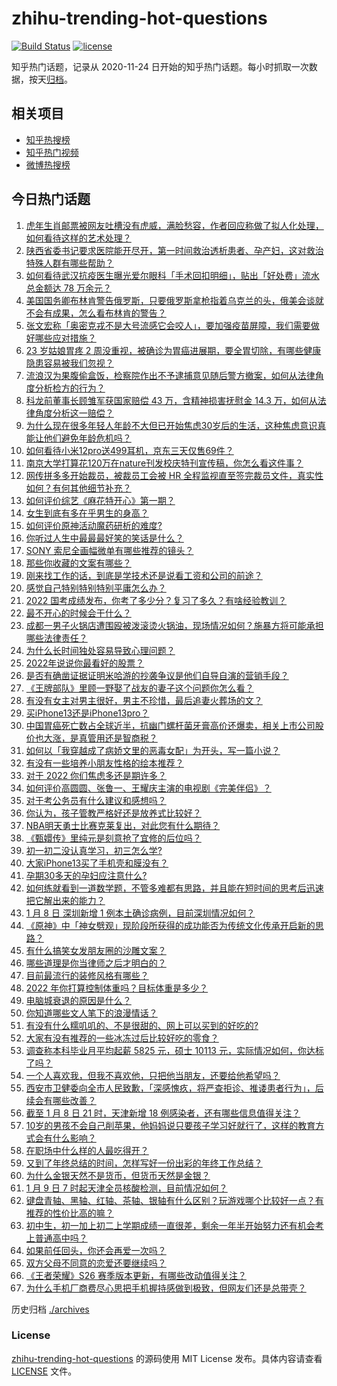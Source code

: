 # zhihu-trending-hot-questions

[![Build Status](https://github.com/justjavac/zhihu-trending-hot-questions/workflows/ci/badge.svg?branch=master)](https://github.com/justjavac/zhihu-trending-hot-questions/actions)
[![license](https://img.shields.io/github/license/justjavac/zhihu-trending-hot-questions)](https://github.com/justjavac/zhihu-trending-hot-questions/blob/master/LICENSE)

知乎热门话题，记录从 2020-11-24 日开始的知乎热门话题。每小时抓取一次数据，按天[归档](./archives)。

## 相关项目

- [知乎热搜榜](https://github.com/justjavac/zhihu-trending-top-search)
- [知乎热门视频](https://github.com/justjavac/zhihu-trending-hot-video)
- [微博热搜榜](https://github.com/justjavac/weibo-trending-hot-search)

## 今日热门话题

<!-- BEGIN -->
<!-- 最后更新时间 Mon Jan 10 2022 05:02:05 GMT+0800 (China Standard Time) -->

1. [虎年生肖邮票被网友吐槽没有虎威，满脸愁容，作者回应称做了拟人化处理，如何看待这样的艺术处理？](https://www.zhihu.com/question/510499800)
1. [陕西省委书记要求医院能开尽开，第一时间救治透析患者、孕产妇，这对救治特殊人群有哪些帮助？](https://www.zhihu.com/question/510236183)
1. [如何看待武汉抗疫医生曝光爱尔眼科「手术回扣明细」，贴出「好处费」流水总金额达 78 万余元？](https://www.zhihu.com/question/510601488)
1. [美国国务卿布林肯警告俄罗斯，只要俄罗斯拿枪指着乌克兰的头，俄美会谈就不会有成果，怎么看布林肯的警告？](https://www.zhihu.com/question/510533533)
1. [张文宏称「奥密克戎不是大号流感它会咬人」，要加强疫苗屏障，我们需要做好哪些应对措施？](https://www.zhihu.com/question/510498421)
1. [23 岁姑娘胃疼 2 周没重视，被确诊为胃癌进展期，要全胃切除，有哪些健康隐患容易被我们忽视？](https://www.zhihu.com/question/510318978)
1. [流浪汉为果腹偷盒饭，检察院作出不予逮捕意见随后警方撤案，如何从法律角度分析检方的行为？](https://www.zhihu.com/question/510629451)
1. [科龙前董事长顾雏军获国家赔偿 43 万，含精神损害抚慰金 14.3 万，如何从法律角度分析这一赔偿？](https://www.zhihu.com/question/510436393)
1. [为什么现在很多年轻人年龄不大但已开始焦虑30岁后的生活，这种焦虑意识真能让他们避免年龄危机吗？](https://www.zhihu.com/question/510489151)
1. [如何看待小米12pro送499耳机，京东三天仅售69件？](https://www.zhihu.com/question/510511515)
1. [南京大学打算花120万在nature刊发校庆特刊宣传稿，你怎么看这件事？](https://www.zhihu.com/question/510629253)
1. [网传拼多多开始裁员，被裁员工会被 HR 全程监视直至签完裁员文件，真实性如何？有何其他细节补充？](https://www.zhihu.com/question/510351399)
1. [如何评价综艺《麻花特开心》第一期？](https://www.zhihu.com/question/510541512)
1. [女生到底有多在乎男生的身高？](https://www.zhihu.com/question/285460204)
1. [如何评价原神活动魔药研析的难度?](https://www.zhihu.com/question/510569069)
1. [你听过人生中最最最好笑的笑话是什么？](https://www.zhihu.com/question/495851169)
1. [SONY 索尼全画幅微单有哪些推荐的镜头？](https://www.zhihu.com/question/49894365)
1. [那些你收藏的文案有哪些？](https://www.zhihu.com/question/509362722)
1. [刚来找工作的话，到底是学技术还是说看工资和公司的前途？](https://www.zhihu.com/question/510010855)
1. [感觉自己特别特别特别平庸怎么办？](https://www.zhihu.com/question/509727686)
1. [2022 国考成绩发布，你考了多少分？复习了多久？有啥经验教训？](https://www.zhihu.com/question/510680793)
1. [最不开心的时候会干什么？](https://www.zhihu.com/question/508224001)
1. [成都一男子火锅店遭围殴被泼滚烫火锅油，现场情况如何？施暴方将可能承担哪些法律责任？](https://www.zhihu.com/question/510520861)
1. [为什么长时间独处容易导致心理问题？](https://www.zhihu.com/question/507178360)
1. [2022年说说你最看好的股票？](https://www.zhihu.com/question/509663561)
1. [是否有确凿证据证明米哈游的抄袭争议是他们自导自演的营销手段？](https://www.zhihu.com/question/510407165)
1. [《王牌部队》里顾一野娶了战友的妻子这个问题你怎么看？](https://www.zhihu.com/question/508897203)
1. [有没有女主对男主很好，男主不珍惜，最后追妻火葬场的文？](https://www.zhihu.com/question/486951141)
1. [买iPhone13还是iPhone13pro？](https://www.zhihu.com/question/488331283)
1. [中国胃癌死亡数占全球近半，抗幽门螺杆菌牙膏高价还爆卖，相关上市公司股价也大涨，是真管用还是智商税？](https://www.zhihu.com/question/510386992)
1. [如何以「我穿越成了病娇文里的恶毒女配」为开头，写一篇小说？](https://www.zhihu.com/question/463353580)
1. [有没有一些培养小朋友性格的绘本推荐？](https://www.zhihu.com/question/300712903)
1. [对于 2022 你们焦虑多还是期许多？](https://www.zhihu.com/question/508038439)
1. [如何评价高圆圆、张鲁一、王耀庆主演的电视剧《完美伴侣》？](https://www.zhihu.com/question/509996949)
1. [对于考公务员有什么建议和感想吗？](https://www.zhihu.com/question/501610064)
1. [你认为，孩子管教严格好还是放养式比较好？](https://www.zhihu.com/question/509975605)
1. [NBA明天勇士比赛克莱复出，对此您有什么期待？](https://www.zhihu.com/question/510609498)
1. [《甄嬛传》里纯元是刻意抢了宜修的后位吗？](https://www.zhihu.com/question/52481401)
1. [初一初二没认真学习，初三怎么学?](https://www.zhihu.com/question/509700019)
1. [大家iPhone13买了手机壳和膜没有？](https://www.zhihu.com/question/486376339)
1. [孕期30多天的孕妇应注意什么?](https://www.zhihu.com/question/502067478)
1. [如何练就看到一道数学题，不管多难都有思路，并且能在短时间的思考后迅速把它解出来的能力？](https://www.zhihu.com/question/503223536)
1. [1 月 8 日 深圳新增 1 例本土确诊病例，目前深圳情况如何？](https://www.zhihu.com/question/510433490)
1. [《原神》中「神女劈观」现阶段所获得的成功能否为传统文化传承开启新的思路？](https://www.zhihu.com/question/510406161)
1. [有什么搞笑女发朋友圈的沙雕文案？](https://www.zhihu.com/question/509565706)
1. [哪些道理是你当律师之后才明白的？](https://www.zhihu.com/question/437922823)
1. [目前最流行的装修风格有哪些？](https://www.zhihu.com/question/447166202)
1. [2022 年你打算控制体重吗？目标体重是多少？](https://www.zhihu.com/question/509821392)
1. [电脑城衰退的原因是什么？](https://www.zhihu.com/question/509382596)
1. [你知道哪些文人笔下的浪漫情话？](https://www.zhihu.com/question/504309502)
1. [有没有什么糯叽叽的、不是很甜的、网上可以买到的好吃的?](https://www.zhihu.com/question/356671888)
1. [大家有没有推荐的一些冰冻过后比较好吃的零食？](https://www.zhihu.com/question/498510646)
1. [调查称本科毕业月平均起薪 5825 元，硕士 10113 元，实际情况如何，你达标了吗？](https://www.zhihu.com/question/509933526)
1. [一个人喜欢我，但我不喜欢他，只把他当朋友，还要给他希望吗？](https://www.zhihu.com/question/509020504)
1. [西安市卫健委向全市人民致歉，「深感愧疚，将严查拒诊、推诿患者行为」，后续会有哪些改善？](https://www.zhihu.com/question/510361409)
1. [截至 1 月 8 日 21 时，天津新增 18 例感染者，还有哪些信息值得关注？](https://www.zhihu.com/question/510555957)
1. [10岁的男孩不会自己削苹果，他妈妈说只要孩子学习好就行了，这样的教育方式会有什么影响？](https://www.zhihu.com/question/503220207)
1. [在职场中什么样的人最吃得开？](https://www.zhihu.com/question/501938696)
1. [又到了年终总结的时间，怎样写好一份出彩的年终工作总结？](https://www.zhihu.com/question/20689968)
1. [为什么金银天然不是货币，但货币天然是金银？](https://www.zhihu.com/question/300044791)
1. [1 月 9 日 7 时起天津全员核酸检测，目前情况如何？](https://www.zhihu.com/question/510580160)
1. [键盘青轴、黑轴、红轴、茶轴、银轴有什么区别？玩游戏哪个比较好一点？有推荐的性价比高的嘛？](https://www.zhihu.com/question/324433964)
1. [初中生，初一加上初二上学期成绩一直很差，剩余一年半开始努力还有机会考上普通高中吗？](https://www.zhihu.com/question/509885394)
1. [如果前任回头，你还会再爱一次吗？](https://www.zhihu.com/question/509481162)
1. [双方父母不同意的恋爱还要继续吗？](https://www.zhihu.com/question/510460774)
1. [《王者荣耀》S26 赛季版本更新，有哪些改动值得关注？](https://www.zhihu.com/question/509946810)
1. [为什么手机厂商费尽心思把手机握持感做到极致，但网友们还是总带壳？](https://www.zhihu.com/question/509277375)

<!-- END -->

历史归档 [./archives](./archives)

### License

[zhihu-trending-hot-questions](https://github.com/justjavac/zhihu-trending-hot-questions)
的源码使用 MIT License 发布。具体内容请查看 [LICENSE](./LICENSE) 文件。
